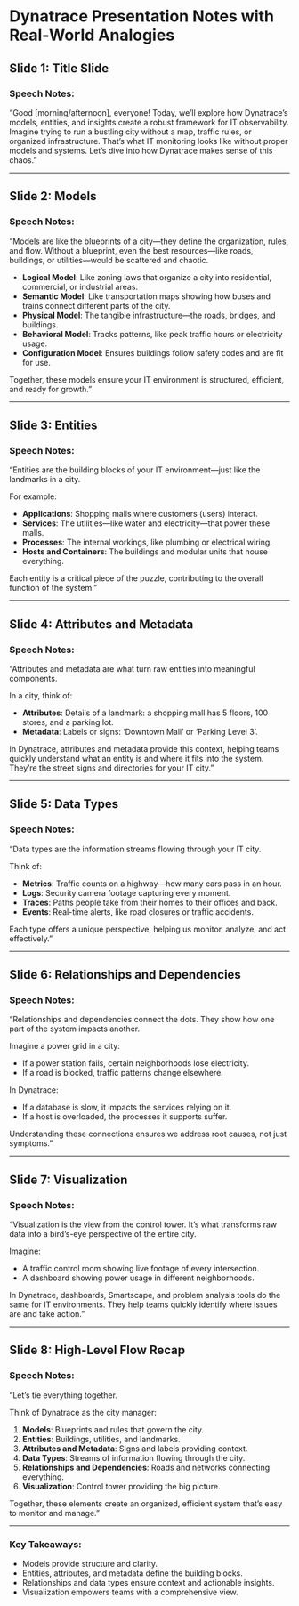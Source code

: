 # Dynatrace Presentation Notes with Real-World Analogies

## Slide 1: Title Slide

### Speech Notes:
“Good [morning/afternoon], everyone! Today, we’ll explore how Dynatrace’s models, entities, and insights create a robust framework for IT observability. Imagine trying to run a bustling city without a map, traffic rules, or organized infrastructure. That’s what IT monitoring looks like without proper models and systems. Let’s dive into how Dynatrace makes sense of this chaos.”

---

## Slide 2: Models

### Speech Notes:
“Models are like the blueprints of a city—they define the organization, rules, and flow. Without a blueprint, even the best resources—like roads, buildings, or utilities—would be scattered and chaotic.

- **Logical Model**: Like zoning laws that organize a city into residential, commercial, or industrial areas.
- **Semantic Model**: Like transportation maps showing how buses and trains connect different parts of the city.
- **Physical Model**: The tangible infrastructure—the roads, bridges, and buildings.
- **Behavioral Model**: Tracks patterns, like peak traffic hours or electricity usage.
- **Configuration Model**: Ensures buildings follow safety codes and are fit for use.

Together, these models ensure your IT environment is structured, efficient, and ready for growth.”

---

## Slide 3: Entities

### Speech Notes:
“Entities are the building blocks of your IT environment—just like the landmarks in a city.

For example:
- **Applications**: Shopping malls where customers (users) interact.
- **Services**: The utilities—like water and electricity—that power these malls.
- **Processes**: The internal workings, like plumbing or electrical wiring.
- **Hosts and Containers**: The buildings and modular units that house everything.

Each entity is a critical piece of the puzzle, contributing to the overall function of the system.”

---

## Slide 4: Attributes and Metadata

### Speech Notes:
“Attributes and metadata are what turn raw entities into meaningful components.

In a city, think of:
- **Attributes**: Details of a landmark: a shopping mall has 5 floors, 100 stores, and a parking lot.
- **Metadata**: Labels or signs: ‘Downtown Mall’ or ‘Parking Level 3’.

In Dynatrace, attributes and metadata provide this context, helping teams quickly understand what an entity is and where it fits into the system. They’re the street signs and directories for your IT city.”

---

## Slide 5: Data Types

### Speech Notes:
“Data types are the information streams flowing through your IT city.

Think of:
- **Metrics**: Traffic counts on a highway—how many cars pass in an hour.
- **Logs**: Security camera footage capturing every moment.
- **Traces**: Paths people take from their homes to their offices and back.
- **Events**: Real-time alerts, like road closures or traffic accidents.

Each type offers a unique perspective, helping us monitor, analyze, and act effectively.”

---

## Slide 6: Relationships and Dependencies

### Speech Notes:
“Relationships and dependencies connect the dots. They show how one part of the system impacts another.

Imagine a power grid in a city:
- If a power station fails, certain neighborhoods lose electricity.
- If a road is blocked, traffic patterns change elsewhere.

In Dynatrace:
- If a database is slow, it impacts the services relying on it.
- If a host is overloaded, the processes it supports suffer.

Understanding these connections ensures we address root causes, not just symptoms.”

---

## Slide 7: Visualization

### Speech Notes:
“Visualization is the view from the control tower. It’s what transforms raw data into a bird’s-eye perspective of the entire city.

Imagine:
- A traffic control room showing live footage of every intersection.
- A dashboard showing power usage in different neighborhoods.

In Dynatrace, dashboards, Smartscape, and problem analysis tools do the same for IT environments. They help teams quickly identify where issues are and take action.”

---

## Slide 8: High-Level Flow Recap

### Speech Notes:
“Let’s tie everything together.

Think of Dynatrace as the city manager:
1. **Models**: Blueprints and rules that govern the city.
2. **Entities**: Buildings, utilities, and landmarks.
3. **Attributes and Metadata**: Signs and labels providing context.
4. **Data Types**: Streams of information flowing through the city.
5. **Relationships and Dependencies**: Roads and networks connecting everything.
6. **Visualization**: Control tower providing the big picture.

Together, these elements create an organized, efficient system that’s easy to monitor and manage.”

---

### Key Takeaways:
- Models provide structure and clarity.
- Entities, attributes, and metadata define the building blocks.
- Relationships and data types ensure context and actionable insights.
- Visualization empowers teams with a comprehensive view.
